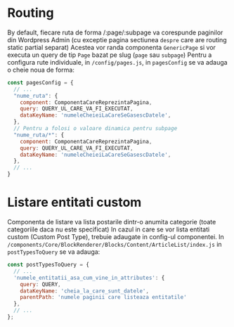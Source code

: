 # Routing

By default, fiecare ruta de forma /:page/:subpage va corespunde paginilor din Wordpress Admin (cu exceptie pagina sectiunea `despre` care are routing static partial separat)
Acestea vor randa componenta `GenericPage` si vor executa un query de tip `Page` bazat pe slug (`page` sau `subpage`)
Pentru a configura rute individuale, in `/config/pages.js`, in `pagesConfig` se va adauga o cheie noua de forma:

```javascript
const pagesConfig = {
  // ...
  "nume_ruta": {
    component: ComponentaCareReprezintaPagina,
    query: QUERY_UL_CARE_VA_FI_EXECUTAT,
    dataKeyName: 'numeleCheieiLaCareSeGasescDatele',
  },
  // Pentru a folosi o valoare dinamica pentru subpage
  "nume_ruta/*": {
    component: ComponentaCareReprezintaPagina,
    query: QUERY_UL_CARE_VA_FI_EXECUTAT,
    dataKeyName: 'numeleCheieiLaCareSeGasescDatele',
  },
  // ...
}
```

# Listare entitati custom
Componenta de listare va lista postarile dintr-o anumita categorie (toate categoriile daca nu este specificat)
In cazul in care se vor lista entitati custom (Custom Post Type), trebuie adaugate in config-ul componentei.
In `/components/Core/BlockRenderer/Blocks/Content/ArticleList/index.js` in `postTypesToQuery` se va adauga:
```javascript
const postTypesToQuery = {
  // ...
  'numele_entitatii_asa_cum_vine_in_attributes': {
    query: QUERY,
    dataKeyName: 'cheia_la_care_sunt_datele',
    parentPath: 'numele paginii care listeaza entitatile'
  },
  // ...
};
```
